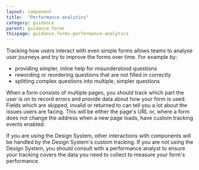 ```yaml
---
layout: component
title:  "Performance analytics"
category: guidance
parent: guidance.forms
thispage: guidance.forms.performance-analytics
---
```


Tracking how users interact with even simple forms allows teams to analyse user journeys and try to improve the forms over time. For example by:
- providing simpler, inline help for misunderstood questions
- rewording or reordering questions that are not filled in correctly
- splitting complex questions into multiple, simpler questions

When a form consists of multiple pages, you should track which part the user is on to record errors and provide data about how your form is used. Fields which are skipped, invalid or returned to can tell you a lot about the issues users are facing. This will be either the page's URL or, where a form does not change the address when a new page loads, have custom tracking events enabled.

If you are using the Design System, other interactions with components will be handled by the Design System's custom tracking. If you are not using the Design System, you should consult with a performance analyst to ensure your tracking covers the data you need to collect to measure your form's performance.
